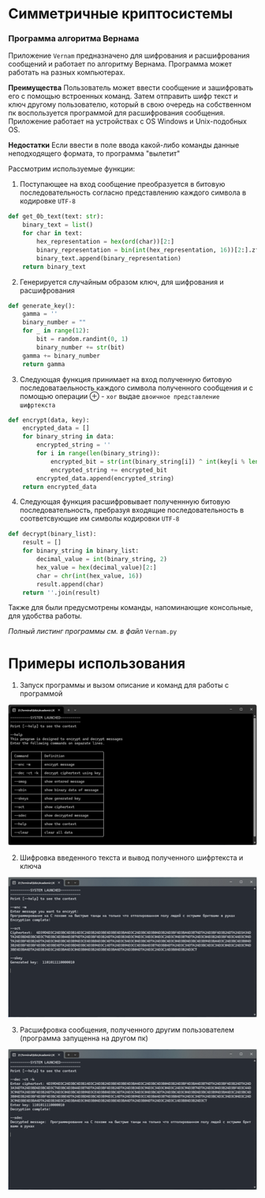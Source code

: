 # Симметричные криптосистемы 

### Программа алгоритма Вернама

Приложение `Vernam` предназначено для шифрования и расшифрования сообщений и работает по алгоритму Вернама. Программа может работать на разных компьютерах. 

**Преимущества** Пользователь может ввести сообщение и зашифровать его с помощью встроенных команд. Затем отправить шифр текст и ключ другому пользователю, который в свою очередь на собственном пк воспользуется программой для расшифрования сообщения. Приложение работает на устройствах с OS Windows и Unix-подобных OS.

**Недостатки** Если ввести в поле ввода какой-либо команды данные неподходящего формата, то программа "вылетит"

Рассмотрим используемые функции: 

1. Поступающее на вход сообщение преобразуется в битовую последовательность согласно представлению каждого символа в кодировке `UTF-8`

```python
def get_0b_text(text: str):
    binary_text = list()
    for char in text:
        hex_representation = hex(ord(char))[2:]
        binary_representation = bin(int(hex_representation, 16))[2:].zfill(len(hex_representation)*4)
        binary_text.append(binary_representation)
    return binary_text
```

2. Генерируется случайным образом ключ, для шифрования и расшифрования

```python
def generate_key():
    gamma = ''
    binary_number = ""
    for _ in range(12):
        bit = random.randint(0, 1)
        binary_number += str(bit)
    gamma += binary_number
    return gamma
```

3. Следующая функция принимает на вход полученную битовую последоватаельность каждого символа полученного сообщения и с помощью операции $\oplus$ - `xor` выдае `двоичное представление шифртекста`


```python
def encrypt(data, key):
    encrypted_data = []
    for binary_string in data:
        encrypted_string = ''
        for i in range(len(binary_string)):
            encrypted_bit = str(int(binary_string[i]) ^ int(key[i % len(key)]))
            encrypted_string += encrypted_bit
        encrypted_data.append(encrypted_string)
    return encrypted_data
```

4. Следующая функция расшифровывает полученнную битовую последовательность, пребразуя входящие последовательность в соответсвующие им символы кодировки `UTF-8`

```python
def decrypt(binary_list):
    result = []
    for binary_string in binary_list:
        decimal_value = int(binary_string, 2)
        hex_value = hex(decimal_value)[2:]
        char = chr(int(hex_value, 16))
        result.append(char)
    return ''.join(result)
```

Также для были предусмотрены команды, напоминающие консольные, для удобства работы.

*Полный листинг программы см. в файл* `Vernam.py`

# Примеры использования

1. Запуск программы и вызом описание и команд для работы с программой

![help](help.png)

2. Шифровка введенного текста и вывод полученного шифртекста и ключа

![enc](enc.png)

3. Расшифровка сообщения, полученного другим пользователем (программа запущенна на другом пк)

![dec](dec.png)





